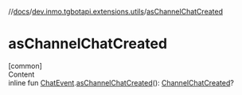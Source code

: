 //[docs](../../index.md)/[dev.inmo.tgbotapi.extensions.utils](index.md)/[asChannelChatCreated](as-channel-chat-created.md)



# asChannelChatCreated  
[common]  
Content  
inline fun [ChatEvent](../dev.inmo.tgbotapi.types.message.ChatEvents.abstracts/-chat-event/index.md).[asChannelChatCreated](as-channel-chat-created.md)(): [ChannelChatCreated](../dev.inmo.tgbotapi.types.message.ChatEvents/-channel-chat-created/index.md)?  



